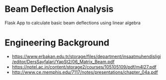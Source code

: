 # Beam Deflection Analysis
Flask App to calculate basic beam deflections using linear algebra

# Engineering Background

- https://www.erbakan.edu.tr/storage/files/department/insaatmuhendisligi/editor/DersSayfalari/YapSt2/06_Matrix_Beam.pdf
- https://nptel.ac.in/content/storage2/courses/105105109/pdf/m4l27.pdf
- http://www.ce.memphis.edu/7117/notes/presentations/chapter_04a.pdf
